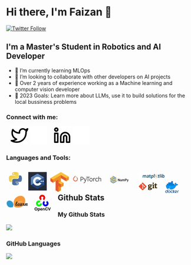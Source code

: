 # Hi there, I'm Faizan 👋 

[![Twitter Follow](https://img.shields.io/twitter/follow/faizan?color=1DA1F2&logo=twitter&style=for-the-badge)](https://twitter.com/EngrFaizan786)

## I'm a Master's Student in Robotics and AI Developer

- 🌱 I’m currently learning MLOps
- 👯 I’m looking to collaborate with other developers on AI projects
- 🌱 Over 2 years of experience working as a Machine learning and computer vision developer
- 🥅 2023 Goals: Learn more about LLMs, use it to build solutions for the local bussiness problems

### Connect with me:

&nbsp;&nbsp;
[![website](./img/twitter-light.svg)](https://twitter.com/EngrFaizan786#gh-light-mode-only)
[![website](./img/twitter-dark.svg)](https://twitter.com/EngrFaizan786#gh-dark-mode-only)
&nbsp;&nbsp;
[![website](./img/linkedin-light.svg)](https://www.linkedin.com/in/muhammad-faizan-artificial-intelligence/#gh-light-mode-only)
[![website](./img/linkedin-dark.svg)](https://www.linkedin.com/in/muhammad-faizan-artificial-intelligence/#gh-dark-mode-only)

### Languages and Tools:

<div>
    <img align="left" alt="Python" width= "50px" src="img/python.png" style="padding-right:10px;" />
    <img align="left" alt="C++" width="50px" src="img/c++.png" style="padding-right:10px;" />
    <img align="left" alt="TensorFlow" width="50px" src="img/tf.png" style="padding-right:10px;" />
    <img align="left" alt="Pytorch" width="80px" src="img/torch.png" style="padding-right:10px;" />
    <img align="left" alt="numpy" width="80px" src="img/numpy.png" style="padding-right:10px;" />
    <img align="left" alt="matplotlib" width="80px" src="img/matplotlib.png" style="padding-right:10px;" />
    <img align="left" alt="git" width="50px" src="img/git.png" style="padding-right:10px;" />
    <img align="left" alt="docker" width="60px" src="img/docker.png" style="padding-right:10px;" />
    <img align="left" alt="Sklearn" width="60px" src="img/sklearn.png" style="padding-right:10px;" />
    <img align="left" alt="opencv" width="60px" src="img/cv.png" style="padding-right:10px;" />
<div>

## Github Stats

### My Github Stats

<div>
    <img style="height: auto; width: 40%;" class="img" src="https://github-readme-stats.vercel.app/api?username=faizan1234567&count_private=true&show_icons=true&theme=radical&hide_border=true" />
<div>

### GitHub Languages

<div>
    <img style="height: auto; width: 40%;" class="img" src="https://github-readme-stats.vercel.app/api/top-langs/?username=faizan1234567&theme=radical&langs_count=8&layout=compact&hide_border=true" />
<div>
